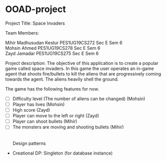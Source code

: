 # OOAD-project

Project Title: Space Invaders

Team Members:

Mihir Madhusudan Kestur PES1UG19CS272   Sec E Sem 6 <br>
Mohsin Ahmed            PES1UG19CS278   Sec E Sem 6 <br>
Zayd Jamadar            PES1UG19CS275   Sec E Sem 6 <br>

Project description:
The objective of this application is to create a popular game called space invaders. In this game the user operates an in-game agent that shoots fire/bullets to kill the aliens that are progressively coming towards the agent. The aliens heavily shell the ground.

The game has the following features for now. 

- [ ] Difficulty level (The number of aliens can be changed)    (Mohsin)
- [ ] Player has lives                                          (Mohsin)
- [ ] High score                                                (Zayd)
- [ ] Player can move to the left or right                      (Zayd)
- [ ] Player can shoot bullets                                  (Mihir)
- [ ] The monsters are moving and shooting bullets              (Mihir)
<br><br><br>
Design patterns<br>
- Creational DP: Singleton (for database instance)

